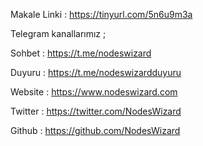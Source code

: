 Makale Linki : https://tinyurl.com/5n6u9m3a

Telegram kanallarımız ;

Sohbet : https://t.me/nodeswizard

Duyuru : https://t.me/nodeswizardduyuru

Website : https://www.nodeswizard.com

Twitter : https://twitter.com/NodesWizard

Github : https://github.com/NodesWizard
